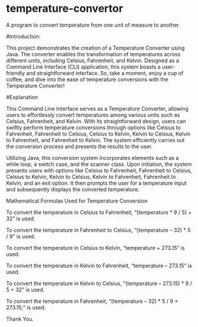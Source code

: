 # temperature-convertor
A program to convert temperature from one unit of measure to another.

#Introduction:

This project demonstrates the creation of a Temperature Converter using Java. The converter enables the transformation of temperatures across different units, including Celsius, Fahrenheit, and Kelvin. Designed as a Command Line Interface (CLI) application, this system boasts a user-friendly and straightforward interface. So, take a moment, enjoy a cup of coffee, and dive into the ease of temperature conversions with the Temperature Converter!

#Explanation

This Command Line Interface serves as a Temperature Converter, allowing users to effortlessly convert temperatures among various units such as Celsius, Fahrenheit, and Kelvin. With its straightforward design, users can swiftly perform temperature conversions through options like Celsius to Fahrenheit, Fahrenheit to Celsius, Celsius to Kelvin, Kelvin to Celsius, Kelvin to Fahrenheit, and Fahrenheit to Kelvin. The system efficiently carries out the conversion process and presents the results to the user.

Utilizing Java, this conversion system incorporates elements such as a while loop, a switch case, and the scanner class. Upon initiation, the system presents users with options like Celsius to Fahrenheit, Fahrenheit to Celsius, Celsius to Kelvin, Kelvin to Celsius, Kelvin to Fahrenheit, Fahrenheit to Kelvin, and an exit option. It then prompts the user for a temperature input and subsequently displays the converted temperature.

Mathematical Formulas Used for Temperature Conversion

To convert the temperature in Celsius to Fahrenheit, “(temperature * 9 / 5) + 32” is used.

To convert the temperature in Fahrenheit to Celsius, “(temperature – 32) * 5 / 9” is used.

To convert the temperature in Celsius to Kelvin, “temperature + 273.15” is used.

To convert the temperature in Kelvin to Fahrenheit, “temperature – 273.15” is used.

To convert the temperature in Kelvin to Celsius, “(temperature – 273.15) * 9 / 5 + 32” is used.

To convert the temperature in Fahrenheit, “(temperature – 32) * 5 / 9 + 273.15;” is used.

Thank You.

